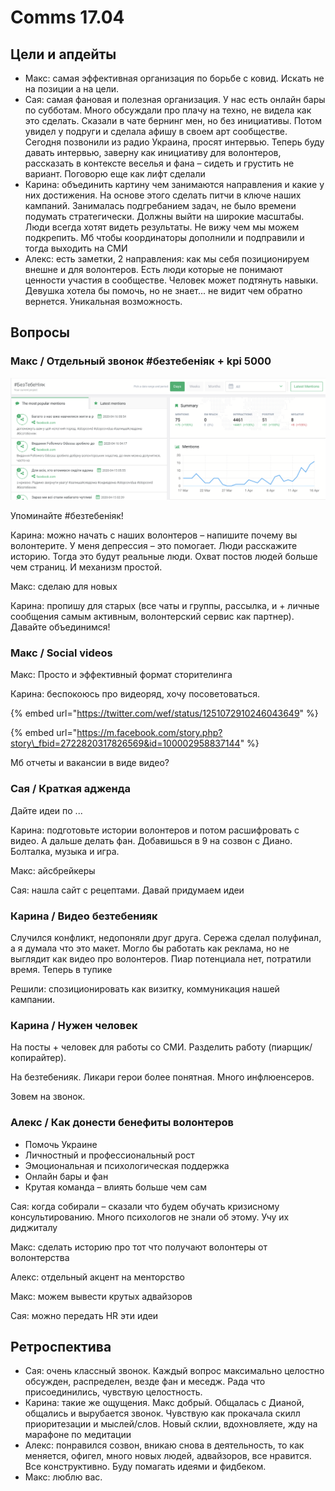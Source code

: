 # Comms 17.04

## Цели и апдейты

* Макс: самая эффективная организация по борьбе с ковид. Искать не на позиции а на цели.
* Сая: самая фановая и полезная организация. У нас есть онлайн бары по субботам. Много обсуждали про плачу на техно, не видела как это сделать. Сказали в чате бернинг мен, но без инициативы. Потом увидел у подруги и сделала афишу в своем арт сообществе. Сегодня позвонили из радио Украина, просят интервью. Теперь буду давать интервью, заверну как инициативу для волонтеров, рассказать в контексте веселья и фана – сидеть и грустить не вариант. Поговорю еще как лифт сделали
* Карина: объединить картину чем занимаются направления и какие у них достижения. На основе этого сделать питчи в ключе наших кампаний. Занималась подгребанием задач, не было времени подумать стратегически. Должны выйти на широкие масштабы. Люди всегда хотят видеть результаты. Не вижу чем мы можем подкрепить. Мб чтобы координаторы дополнили и подправили и тогда выходить на СМИ
* Алекс: есть заметки, 2 направления: как мы себя позиционируем внешне и для волонтеров. Есть люди которые не понимают ценности участия в сообществе. Человек может подтянуть навыки. Девушка хотела бы помочь, но не знает... не видит чем обратно вернется. Уникальная возможность.

## Вопросы

### Макс / Отдельный звонок \#безтебеніяк + kpi 5000

![](../../.gitbook/assets/image%20%2828%29.png)

Упоминайте \#безтебеніяк!

Карина: можно начать с наших волонтеров – напишите почему вы волонтерите. У меня депрессия – это помогает. Люди расскажите историю. Тогда это будут реальные люди. Охват постов людей больше чем страниц. И механизм простой.

Макс: сделаю для новых

Карина: пропишу для старых \(все чаты и группы, рассылка, и + личные сообщения самым активным, волонтерский сервис как партнер\). Давайте объединимся! 

### Макс / Social videos

Макс: Просто и эффективный формат сторителинга

Карина: беспокоюсь про видеоряд, хочу посоветоваться.

{% embed url="https://twitter.com/wef/status/1251072910246043649" %}

{% embed url="https://m.facebook.com/story.php?story\_fbid=2722820317826569&id=100002958837144" %}

Мб отчеты и вакансии в виде видео? 

### Сая / Краткая адженда

Дайте идеи по ...

Карина: подготовьте истории волонтеров и потом расшифровать с видео. А дальше делать фан. Добавишься в 9 на созвон с Диано. Болталка, музыка и игра.

Макс: айсбрейкеры

Сая: нашла сайт с рецептами. Давай придумаем идеи

### Карина / Видео безтебенияк

Случился конфликт, недопоняли друг друга. Сережа сделал полуфинал, а я думала что это макет. Могло бы работать как реклама, но не выглядит как видео про волонтеров. Пиар потенциала нет, потратили время. Теперь в тупике

Решили: спозиционировать как визитку, коммуникация нашей кампании.

### Карина / Нужен человек

На посты + человек для работы со СМИ. Разделить работу \(пиарщик/копирайтер\).

На безтебенияк. Ликари герои более понятная. Много инфлюенсеров.

Зовем на звонок.

### Алекс / Как донести бенефиты волонтеров

* Помочь Украине
* Личностный и профессиональный рост
* Эмоциональная и психологическая поддержка
* Онлайн бары и фан
* Крутая команда – влиять больше чем сам

Сая: когда собирали – сказали что будем обучать кризисному консультированию. Много психологов не знали об этому. Учу их диджиталу

Макс: сделать историю про тот что получают волонтеры от волонтерства

Алекс: отдельный акцент на менторство

Макс: можем вывести крутых адвайзоров

Сая: можно передать HR эти идеи

## Ретроспектива

* Сая: очень классный звонок. Каждый вопрос максимально целостно обсужден, распределен, везде фан и меседж. Рада что присоединились, чувствую целостность. 
* Карина: такие же ощущения. Макс добрый. Общалась с Дианой, общались и вырубается звонок. Чувствую как прокачала скилл приоритезации и мыслей/слов. Новый склии, вдохновляете, жду на марафоне по медитации
* Алекс: понравился созвон, вникаю снова в деятельность, то как меняется, офигел, много новых людей, адвайзоров, все нравится. Все конструктивно. Буду помагать идеями и фидбеком.
* Макс: люблю вас.

